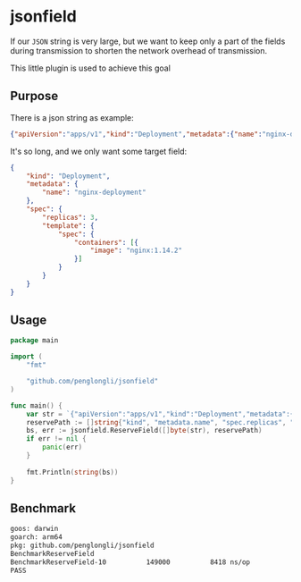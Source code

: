 # jsonfield

If our `JSON` string is very large, but we want to keep only a part of the fields during transmission to shorten the network overhead of transmission.

This little plugin is used to achieve this goal

## Purpose

There is a json string as example:

```json
{"apiVersion":"apps/v1","kind":"Deployment","metadata":{"name":"nginx-deployment","labels":{"app":"nginx"}},"spec":{"replicas":3,"selector":{"matchLabels":{"app":"nginx"}},"template":{"metadata":{"labels":{"app":"nginx"}},"spec":{"containers":[{"name":"nginx","image":"nginx:1.14.2","ports":[{"containerPort":80}]}]}}}}
```

It's so long, and we only want some target field:

```json 
{
	"kind": "Deployment",
	"metadata": {
		"name": "nginx-deployment"
	},
	"spec": {
		"replicas": 3,
		"template": {
			"spec": {
				"containers": [{
					"image": "nginx:1.14.2"
				}]
			}
		}
	}
}
```

## Usage

```go
package main

import (
	"fmt"

	"github.com/penglongli/jsonfield"
)

func main() {
	var str = `{"apiVersion":"apps/v1","kind":"Deployment","metadata":{"name":"nginx-deployment","labels":{"app":"nginx"}},"spec":{"replicas":3,"selector":{"matchLabels":{"app":"nginx"}},"template":{"metadata":{"labels":{"app":"nginx"}},"spec":{"containers":[{"name":"nginx","image":"nginx:1.14.2","ports":[{"containerPort":80}]}]}}}}`
	reservePath := []string{"kind", "metadata.name", "spec.replicas", "spec.template.spec.containers.image"}
	bs, err := jsonfield.ReserveField([]byte(str), reservePath)
	if err != nil {
		panic(err)
	}
	
	fmt.Println(string(bs))
}
```

## Benchmark

```bash
goos: darwin
goarch: arm64
pkg: github.com/penglongli/jsonfield
BenchmarkReserveField
BenchmarkReserveField-10    	  149000	      8418 ns/op
PASS
```
